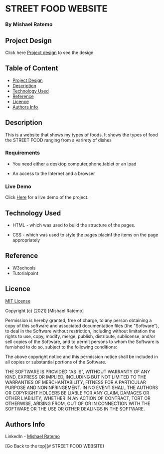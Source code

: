 # STREET FOOD WEBSITE 


### By Mishael Ratemo

## Project Design
Click here [Project design](https://drive.google.com/file/d/1KrnXiEAZ0pnaQKvVd-o_8bkamkGd7AdV/view) to  see the design




## Table of Content
+ [Project Design]()
+ [Description](#description)
+ [Technology Used](#technology-used)
+ [Reference](#reference)
+ [Licence](#licence)
+ [Authors Info](#author-Info)

## Description
<p>This is  a website that shows my types of foods. It shows the types of food the STREET FOOD ranging from a varirety of dishes</p>




### Requirements

* You need either a desktop computer,phone,tablet or an Ipad

* An access to the Internet and a browser

### Live Demo 
Click [Here](https://mishaelratemo.github.io/street_food_website/) for a live demo of the project.


## Technology Used
* HTML - which was used to build the structure of the pages.

* CSS - which was used to style the pages placinf the items on the page appropriately

## Reference
* W3schools
* Tutorialpoint



## Licence

[MIT License](LICENCE)

Copyright (c) [2021] [Mishael Ratemo]

Permission is hereby granted, free of charge, to any person obtaining a copy
of this software and associated documentation files (the "Software"), to deal
in the Software without restriction, including without limitation the rights
to use, copy, modify, merge, publish, distribute, sublicense, and/or sell
copies of the Software, and to permit persons to whom the Software is
furnished to do so, subject to the following conditions:

The above copyright notice and this permission notice shall be included in all
copies or substantial portions of the Software.

THE SOFTWARE IS PROVIDED "AS IS", WITHOUT WARRANTY OF ANY KIND, EXPRESS OR
IMPLIED, INCLUDING BUT NOT LIMITED TO THE WARRANTIES OF MERCHANTABILITY,
FITNESS FOR A PARTICULAR PURPOSE AND NONINFRINGEMENT. IN NO EVENT SHALL THE
AUTHORS OR COPYRIGHT HOLDERS BE LIABLE FOR ANY CLAIM, DAMAGES OR OTHER
LIABILITY, WHETHER IN AN ACTION OF CONTRACT, TORT OR OTHERWISE, ARISING FROM,
OUT OF OR IN CONNECTION WITH THE SOFTWARE OR THE USE OR OTHER DEALINGS IN THE
SOFTWARE.



## Authors Info

LinkedIn - [Mishael Ratemo](www.linkedin.com/in/mishael-mosoti-37b786161/)

[Go Back to the top](# STREET FOOD WEBSITE)